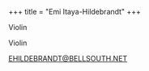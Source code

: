 +++
title = "Emi Itaya-Hildebrandt"
+++

Violin

<!--more-->

Violin
 


EHILDEBRANDT@BELLSOUTH.NET



